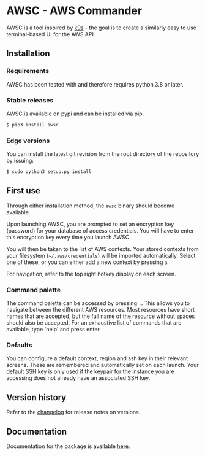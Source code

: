 # AWSC - AWS Commander

AWSC is a tool inspired by [k9s](https://github.com/derailed/k9s) - the goal is to create a similarly easy to use terminal-based UI for the AWS API.

## Installation

### Requirements

AWSC has been tested with and therefore requires python 3.8 or later.

### Stable releases

AWSC is available on pypi and can be installed via pip.

```bash
$ pip3 install awsc
````

### Edge versions

You can install the latest git revision from the root directory of the repository by issuing:

```bash
$ sudo python3 setup.py install
```

## First use

Through either installation method, the `awsc` binary should become available.

Upon launching AWSC, you are prompted to set an encryption key (password) for your database of access credentials. You will have to enter this encryption key every time you launch AWSC.

You will then be taken to the list of AWS contexts. Your stored contexts from your filesystem (`~/.aws/credentials`) will be imported automatically. Select one of these, or you can either add a new context by pressing `a`.

For navigation, refer to the top right hotkey display on each screen.

### Command palette

The command palette can be accessed by pressing `:`. This allows you to navigate between the different AWS resources. Most resources have short names that are accepted, but the full name of the resource without spaces should also be accepted. For an exhaustive list of commands that are available, type 'help' and press enter.

### Defaults

You can configure a default context, region and ssh key in their relevant screens. These are remembered and automatically set on each launch. Your default SSH key is only used if the keypair for the instance you are accessing does not already have an associated SSH key.

## Version history

Refer to the [changelog](CHANGELOG.md) for release notes on versions.

## Documentation

Documentation for the package is available [here](https://baliame.github.io/awsc).